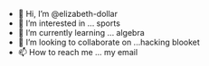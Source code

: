 - 👋 Hi, I’m @elizabeth-dollar
- 👀 I’m interested in ... sports 
- 🌱 I’m currently learning ... algebra 
- 💞️ I’m looking to collaborate on ...hacking blooket
- 📫 How to reach me ... my email

<!---
elizabeth-dollar/elizabeth-dollar is a ✨ special ✨ repository because its `README.md` (this file) appears on your GitHub profile.
You can click the Preview link to take a look at your changes.
--->
